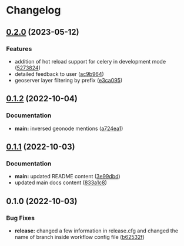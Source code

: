 # Changelog

## [0.2.0](https://github.com/phardy-egis/django-geonode-gssync/compare/v0.1.2...v0.2.0) (2023-05-12)


### Features

* addition of hot reload support for celery in development mode ([5273824](https://github.com/phardy-egis/django-geonode-gssync/commit/527382406405f784067c75855a2793161588b616))
* detailed feedback to user ([ac9b964](https://github.com/phardy-egis/django-geonode-gssync/commit/ac9b9644465a20f0faf8bb791f4d23d609c03fa0))
* geoserver layer filtering by prefix ([e3ca095](https://github.com/phardy-egis/django-geonode-gssync/commit/e3ca0952bc3bd7b154a738c561cef9d3208fa8b5))

## [0.1.2](https://github.com/phardy-egis/django-geonode-gssync/compare/v0.1.1...v0.1.2) (2022-10-04)


### Documentation

* **main:** inversed geonode mentions ([a724ea1](https://github.com/phardy-egis/django-geonode-gssync/commit/a724ea1fa365382f2df7ca256c47c132c97cdf8c))

## [0.1.1](https://github.com/phardy-egis/django-geonode-gssync/compare/v0.1.0...v0.1.1) (2022-10-03)


### Documentation

* **main:** updated README content ([3e99dbd](https://github.com/phardy-egis/django-geonode-gssync/commit/3e99dbd8db330ac89f4d91455d6037a2a18e5e3b))
* updated main docs content ([833a1c8](https://github.com/phardy-egis/django-geonode-gssync/commit/833a1c8cdd2ce66067f608885f41ced6d8c795c2))

## 0.1.0 (2022-10-03)


### Bug Fixes

* **release:** changed a few information in release.cfg and changed the name of branch inside workflow config file ([b62532f](https://github.com/phardy-egis/django-geonode-gssync/commit/b62532f7fda535b5d521f7ce007018fe2177febf))
